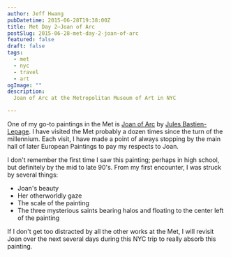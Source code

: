 ```yaml
---
author: Jeff Hwang
pubDatetime: 2015-06-28T19:38:00Z
title: Met Day 2–Joan of Arc
postSlug: 2015-06-28-met-day-2-joan-of-arc
featured: false
draft: false
tags:
  - met
  - nyc
  - travel
  - art
ogImage: ""
description:
  Joan of Arc at the Metropolitan Museum of Art in NYC

---
```

One of my go-to paintings in the Met is [Joan of Arc](http://metmuseum.org/toah/works-of-art/89.21.1) by [Jules Bastien-Lepage](https://en.wikipedia.org/wiki/Jules_Bastien-Lepage). I have visited the Met probably a dozen times since the turn of the millennium. Each visit, I have made a point of always stopping by the main hall of later European Paintings to pay my respects to Joan. 

I don't remember the first time I saw this painting; perhaps in high school, but definitely by the mid to late 90's. From my first encounter, I was struck by several things:

 * Joan's beauty
 * Her otherworldly gaze
 * The scale of the painting
 * The three mysterious saints bearing halos and floating to the center left of the painting

If I don't get too distracted by all the other works at the Met, I will revisit Joan over the next several days during this NYC trip to really absorb this painting.